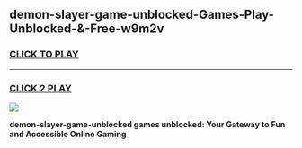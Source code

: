 
## demon-slayer-game-unblocked-Games-Play-Unblocked-&-Free-w9m2v
<h3>
<a href="https://premium76.site?title=demon-slayer-game-unblocked&ref=24A">CLICK TO PLAY</a></h3>
<hr>

<h3>
<a href="https://premium76.site?title=demon-slayer-game-unblocked&ref=24A">CLICK 2 PLAY</a>
  
</h3>

<a href="https://premium76.site?title=demon-slayer-game-unblocked&ref=24A"><img src="https://clearcache.store/games.png"></a>


**demon-slayer-game-unblocked games unblocked: Your Gateway to Fun and Accessible Online Gaming**
